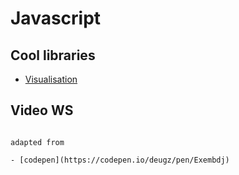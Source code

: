 # Javascript

## Cool libraries

- [Visualisation](https://www.amcharts.com/)

## Video WS

```{note}

adapted from

- [codepen](https://codepen.io/deugz/pen/Exembdj)

```
